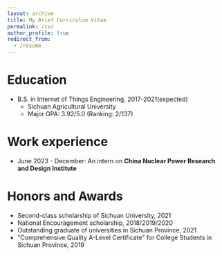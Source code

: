 ```yaml
---
layout: archive
title: My Brief Curriculum Vitae
permalink: /cv/
author_profile: true
redirect_from:
  - /resume
---
```



Education
======
* B.S. in Internet of Things Engineering, 2017-2021(expected)
  * Sichuan Agricultural University
  * Major GPA: 3.92/5.0 (Ranking: 2/137)

Work experience
======
* June 2023 - December: An intern on **China Nuclear Power Research and Design Institute**


<!-- * March 2021 - Now: Research Assistant
  * Microsoft Research Asia, Beijing, China.
  * Duties included: 1. Design more powerful and simple object detection architecture based on the Transformer. 2. Understand NLP tasks such as NLI and exploit new paradigms to solve them more efficiently.
  * Advisor: Prof. [Jingdong Wang](https://jingdongwang2017.github.io/)

* August 2020 - Now: Research Assistant
  * University of Chinese Academy of Sciences, Beijing, China.
  * Duties included: 1. learning deep generative model for pedestrian generation. 2. cross-domain Re-ID from a causal view. 3. designing an efficient method to tackle problems in object detection and partial pedestrian re-identification.
  * Advisor: Prof. [Tieniu Tan](http://people.ucas.ac.cn/~tantieniu)
  * Co-Advisors: Prof. [Zhang Zhang](https://scholar.google.com/citations?user=rnRNwEMAAAAJ&hl=en) and Prof. [Liang Wang](https://scholar.google.com/citations?user=8kzzUboAAAAJ&hl=zh-CN)

* April 2018 – July 2020: Research Assistant
  * South China University of Technology, Guangzhou, China.
  * Duties included: Incentive mechanism design for crowdsourcing platforms, edge computing
platforms, and federal learning platforms.
  * Advisor: Prof. Xinglin Zhang -->


  
Honors and Awards
======

* Second-class scholarship of Sichuan University, 2021
* National Encouragement scholarship, 2018/2019/2020
* Outstanding graduate of universities in Sichuan Province, 2021
* "Comprehensive Quality A-Level Certificate" for College Students in Sichuan Province, 2019
